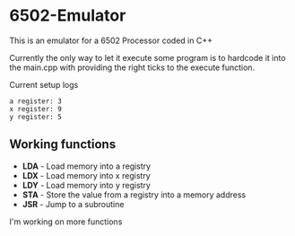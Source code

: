 # 6502-Emulator

This is an emulator for a 6502 Processor coded in C++

Currently the only way to let it execute some program is to hardcode it into the main.cpp with providing the right ticks to the execute function.

Current setup logs

```
a register: 3
x register: 9
y register: 5
```

## Working functions

 - **LDA** - Load memory into a registry
 - **LDX** - Load memory into x registry
 - **LDY** - Load memory into y registry
 - **STA** - Store the value from a registry into a memory address
 - **JSR** - Jump to a subroutine

I'm working on more functions
